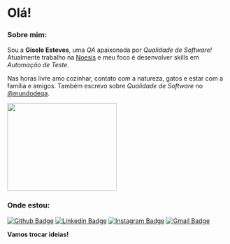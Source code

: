 # Olá!

### Sobre mim:

Sou a **Gisele Esteves**, uma <em>QA</em> apaixonada por <em>Qualidade de Software!</em>
Atualmente trabalho na [Noesis](https://www.noesis.pt/) e meu foco é desenvolver skills em <em>Automação de Teste</em>.

Nas horas livre amo cozinhar, contato com a natureza, gatos e estar com a familia e amigos. Também escrevo sobre <em>Qualidade de Software</em> no [@mundodeqa](https://instagram.com/mundodeqa). 

<img src="https://sdtimes.com/wp-content/uploads/2014/09/0919.sdt-github.gif" width="250" height= "200">

### Onde estou:

[![Github Badge](https://img.shields.io/badge/-Github-000?style=flat-square&logo=Github&logoColor=white&link=https://github.com/giselesteves)](https://github.com/giselesteves)
[![Linkedin Badge](https://img.shields.io/badge/-LinkedIn-blue?style=flat-square&logo=Linkedin&logoColor=white&link=https://www.linkedin.com/in/giselesteves/)](https://www.linkedin.com/in/giselesteves/)
[![Instagram Badge](https://img.shields.io/badge/-Instagram-purple?style=flat&logo=instagram&logoColor=white&link=https://instagram.com/mundodeqa/)](https://instagram.com/mundodeqa)
[![Gmail Badge](https://img.shields.io/badge/-Gmail-c14438?style=flat&logo=Gmail&logoColor=white&link=mailto:giesteves.adv@gmail.com)](mailto:giesteves.adv@gmail.com)

**Vamos trocar ideias!**
